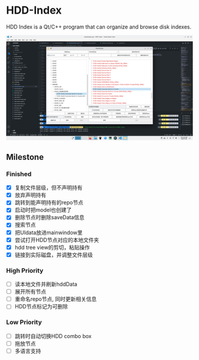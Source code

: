 # HDD-Index

HDD Index is a Qt/C++ program that can organize and browse disk indexes.

![program](screenshots/屏幕截图_20241208_204308.jpg)

## Milestone

### Finished

- [x] 复制文件层级，但不声明持有
- [x] 放弃声明持有
- [x] 跳转到能声明持有的repo节点
- [x] 启动时把model也创建了
- [x] 删除节点时删除saveData信息
- [x] 搜索节点
- [x] 把UIdata放进mainwindow里
- [x] 尝试打开HDD节点对应的本地文件夹
- [x] hdd tree view的剪切，粘贴操作
- [x] 链接到实际磁盘，并调整文件层级

### High Priority

- [ ] 读本地文件并刷新hddData
- [ ] 展开所有节点
- [ ] 重命名repo节点, 同时更新相关信息
- [ ] HDD节点标记为可删除

### Low Priority

- [ ] 跳转时自动切换HDD combo box
- [ ] 拖放节点
- [ ] 多语言支持
